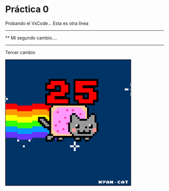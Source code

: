  # Práctica 0

Probando el VsCode...
Esta es otra línea 

***********************
**  Mi segundo cambio....
*************************


Tercer cambio

![](Ejercicio2-img1.gif)